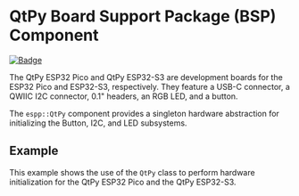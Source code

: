 # QtPy Board Support Package (BSP) Component 

[![Badge](https://components.espressif.com/components/espp/qtpy/badge.svg)](https://components.espressif.com/components/espp/qtpy)

The QtPy ESP32 Pico and QtPy ESP32-S3 are development boards for the ESP32 Pico
and ESP32-S3, respectively. They feature a USB-C connector, a QWIIC I2C
connector, 0.1" headers, an RGB LED, and a button.

The `espp::QtPy` component provides a singleton hardware abstraction for
initializing the Button, I2C, and LED subsystems.

## Example

This example shows the use of the `QtPy` class to perform hardware
initialization for the QtPy ESP32 Pico and the QtPy ESP32-S3.
